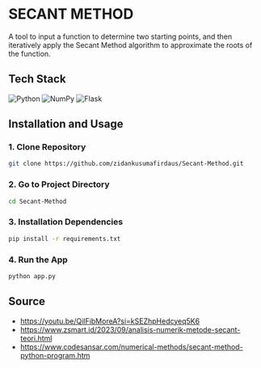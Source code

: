 # SECANT METHOD

A tool to input a function to determine two starting points, and then iteratively apply the Secant Method algorithm to approximate the roots of the function.

## Tech Stack

![Python](https://img.shields.io/badge/python-3670A0?style=for-the-badge&logo=python&logoColor=ffdd54)
![NumPy](https://img.shields.io/badge/numpy-%23013243.svg?style=for-the-badge&logo=numpy&logoColor=white)
![Flask](https://img.shields.io/badge/flask-%23000.svg?style=for-the-badge&logo=flask&logoColor=white)

## Installation and Usage

### 1. Clone Repository

```bash
git clone https://github.com/zidankusumafirdaus/Secant-Method.git
```

### 2. Go to Project Directory

```bash
cd Secant-Method
```

### 3. Installation Dependencies

```bash
pip install -r requirements.txt
```

### 4. Run the App

```bash
python app.py
```

## Source

- https://youtu.be/QiIFibMoreA?si=kSEZhpHedcyeq5K6
- https://www.zsmart.id/2023/09/analisis-numerik-metode-secant-teori.html
- https://www.codesansar.com/numerical-methods/secant-method-python-program.htm
